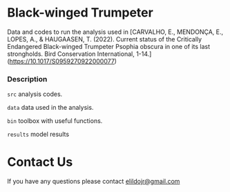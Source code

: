 # Black-winged Trumpeter

Data and codes to run the analysis used in [CARVALHO, E., MENDONÇA, E., LOPES, A., & HAUGAASEN, T. (2022). Current status of the Critically Endangered Black-winged Trumpeter Psophia obscura in one of its last strongholds. Bird Conservation International, 1-14.] (https://10.1017/S0959270922000077)

### Description

```src``` analysis codes.

```data``` data used in the analysis.

```bin``` toolbox with useful functions. 

```results``` model results


# Contact Us
If you have any questions please contact <elildojr@gmail.com>
